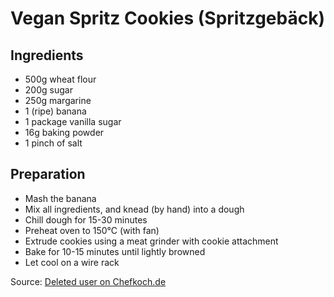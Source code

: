 # Vegan Spritz Cookies (Spritzgebäck)

## Ingredients
* 500g wheat flour
* 200g sugar
* 250g margarine
* 1 (ripe) banana
* 1 package vanilla sugar
* 16g baking powder
* 1 pinch of salt

## Preparation

* Mash the banana
* Mix all ingredients, and knead (by hand) into a dough
* Chill dough for 15-30 minutes
* Preheat oven to 150°C (with fan)
* Extrude cookies using a meat grinder with cookie attachment
* Bake for 10-15 minutes until lightly browned
* Let cool on a wire rack

Source: [Deleted user on Chefkoch.de](https://www.chefkoch.de/rezepte/2670381419173095/Spritzgebaeck-vegan.html)
